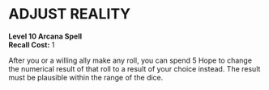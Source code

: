 # ADJUST REALITY

**Level 10 Arcana Spell**  
**Recall Cost:** 1

After you or a willing ally make any roll, you can spend 5 Hope to change the numerical result of that roll to a result of your choice instead. The result must be plausible within the range of the dice.